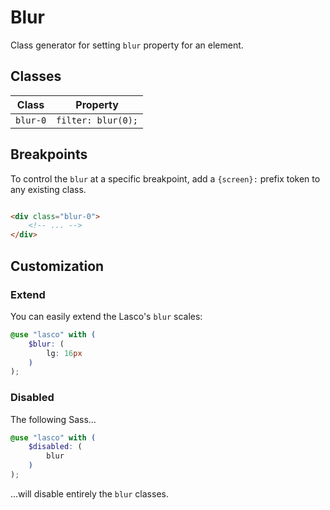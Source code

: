# Blur

Class generator for setting `blur` property for an element.

## Classes

| Class    | Property           |
|----------|--------------------|
| `blur-0` | `filter: blur(0);` |

## Breakpoints

To control the `blur` at a specific breakpoint, add a `{screen}:` prefix token to any existing class.

```html

<div class="blur-0">
    <!-- ... -->
</div>
```

## Customization

### Extend

You can easily extend the Lasco's `blur` scales:

```scss
@use "lasco" with (
    $blur: (
        lg: 16px
    )
);
```

### Disabled

The following Sass...

```scss
@use "lasco" with (
    $disabled: (
        blur
    )
);
```

...will disable entirely the `blur` classes.

